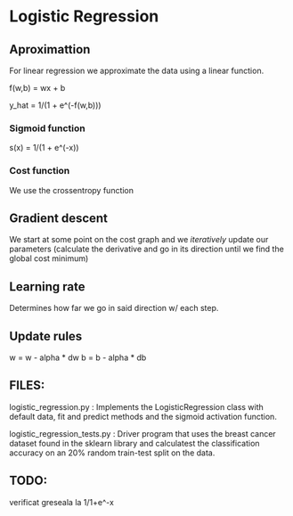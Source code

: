 # Logistic Regression

## Aproximattion
For linear regression we approximate the data using a linear function.

f(w,b) = wx + b

y_hat = 1/(1 + e^(-f(w,b)))

### Sigmoid function
s(x) = 1/(1 + e^(-x))

### Cost function
We use the crossentropy function

## Gradient descent
We start at some point on the cost graph and we _iteratively_ update our parameters
(calculate the derivative and go in its direction until we find the global cost minimum)

## Learning rate
Determines how far we go in said direction w/ each step.

## Update rules
w = w - alpha \* dw
b = b - alpha \* db

## FILES:
logistic_regression.py :
Implements the LogisticRegression class with default data, fit and predict methods and the sigmoid activation function.

logistic_regression_tests.py :
Driver program that uses the breast cancer dataset found in the sklearn library and
calculatest the classification accuracy on an 20% random train-test split on the data.

## TODO:
verificat greseala  la 1/1+e^-x
